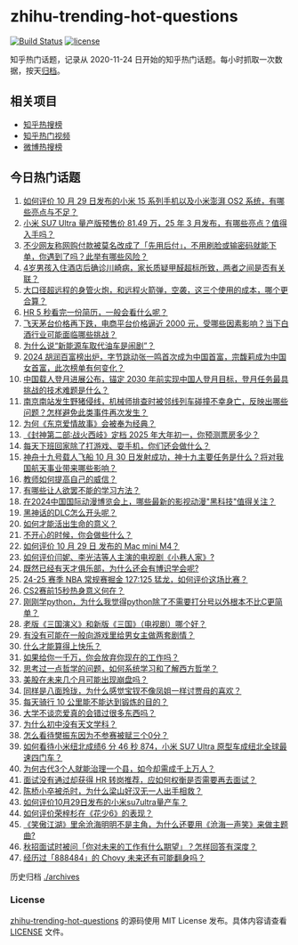 # zhihu-trending-hot-questions

[![Build Status](https://github.com/justjavac/zhihu-trending-hot-questions/workflows/ci/badge.svg?branch=master)](https://github.com/justjavac/zhihu-trending-hot-questions/actions)
[![license](https://img.shields.io/github/license/justjavac/zhihu-trending-hot-questions)](https://github.com/justjavac/zhihu-trending-hot-questions/blob/master/LICENSE)

知乎热门话题，记录从 2020-11-24
日开始的知乎热门话题。每小时抓取一次数据，按天[归档](./archives)。

## 相关项目

- [知乎热搜榜](https://github.com/justjavac/zhihu-trending-top-search)
- [知乎热门视频](https://github.com/justjavac/zhihu-trending-hot-video)
- [微博热搜榜](https://github.com/justjavac/weibo-trending-hot-search)

## 今日热门话题

<!-- BEGIN -->
<!-- 最后更新时间 Wed Oct 30 2024 07:18:26 GMT+0800 (China Standard Time) -->

1. [如何评价 10 月 29 日发布的小米 15 系列手机以及小米澎湃 OS2 系统，有哪些亮点与不足？](https://www.zhihu.com/question/2377606804)
1. [小米 SU7 Ultra 量产版预售价 81.49 万，25 年 3 月发布，有哪些亮点？值得入手吗？](https://www.zhihu.com/question/2488986234)
1. [不少网友称网购付款被莫名改成了「先用后付」，不用刷脸或输密码就能下单，你遇到了吗？此举有哪些风险？](https://www.zhihu.com/question/2032990889)
1. [4岁男孩入住酒店后确诊川崎病，家长质疑甲醛超标所致，两者之间是否有关联？](https://www.zhihu.com/question/2315757220)
1. [大口径超远程的身管火炮，和远程火箭弹，空袭，这三个使用的成本，哪个更合算？](https://www.zhihu.com/question/2335935742)
1. [HR 5 秒看完一份简历，一般会看什么呢？](https://www.zhihu.com/question/912091683)
1. [飞天茅台价格再下跌，电商平台价格逼近 2000 元，受哪些因素影响？当下白酒行业可能面临哪些挑战？](https://www.zhihu.com/question/2319820991)
1. [为什么说“新能源车取代油车是闹剧”？](https://www.zhihu.com/question/667595301)
1. [2024 胡润百富榜出炉，字节跳动张一鸣首次成为中国首富，宗馥莉成为中国女首富，此次榜单有何变化？](https://www.zhihu.com/question/2436309827)
1. [中国载人登月进展公布，锚定 2030 年前实现中国人登月目标，登月任务最具挑战的技术难题是什么？](https://www.zhihu.com/question/2428443355)
1. [南京南站发生野猪侵线，机械师排查时被邻线列车碰撞不幸身亡，反映出哪些问题？怎样避免此类事件再次发生？](https://www.zhihu.com/question/2445112420)
1. [为何《东京爱情故事》会被奉为经典？](https://www.zhihu.com/question/19940483)
1. [《封神第二部∶战火西岐》定档 2025 年大年初一，你预测票房多少？](https://www.zhihu.com/question/2428290407)
1. [每天下班回家除了打游戏、耍手机，你们还会做什么？](https://www.zhihu.com/question/2392189005)
1. [神舟十九号载人飞船 10 月 30 日发射成功，神十九主要任务是什么？将对我国航天事业带来哪些影响？](https://www.zhihu.com/question/2344969983)
1. [教师如何提高自己的威信？](https://www.zhihu.com/question/667531030)
1. [有哪些让人欲罢不能的学习方法？](https://www.zhihu.com/question/30178891)
1. [在2024中国国际动漫博览会上，哪些最新的影视动漫"黑科技"值得关注？](https://www.zhihu.com/question/1828992496)
1. [黑神话的DLC怎么开头呢？](https://www.zhihu.com/question/1773764735)
1. [如何才能活出生命的意义？](https://www.zhihu.com/question/2325201923)
1. [不开心的时候，你会做些什么？](https://www.zhihu.com/question/2294573667)
1. [如何评价 10 月 29 日 发布的 Mac mini M4？](https://www.zhihu.com/question/2507287769)
1. [如何评价闫妮、李光洁等人主演的电视剧《小巷人家》?](https://www.zhihu.com/question/1128707392)
1. [既然已经有天才俱乐部，为什么还会有博识学会呢?](https://www.zhihu.com/question/2037188655)
1. [24-25 赛季 NBA 常规赛掘金 127:125 猛龙，如何评价这场比赛？](https://www.zhihu.com/question/2421427336)
1. [CS2赛前15秒热身意义何在？](https://www.zhihu.com/question/652840362)
1. [刚刚学python，为什么我觉得python除了不需要打分号以外根本不比C更简单？](https://www.zhihu.com/question/653538273)
1. [老版《三国演义》和新版《三国》（电视剧）哪个好？](https://www.zhihu.com/question/20396806)
1. [有没有可能在一般向游戏里给男女主做两套剧情？](https://www.zhihu.com/question/657589688)
1. [什么才能算得上快乐？](https://www.zhihu.com/question/2387517975)
1. [如果给你一千万，你会放弃你现在的工作吗？](https://www.zhihu.com/question/666945768)
1. [思考过一点哲学的问题，如何系统学习和了解西方哲学？](https://www.zhihu.com/question/1238279288)
1. [美股在未来几个月可能出现崩盘吗？](https://www.zhihu.com/question/1956711670)
1. [同样是八面玲珑，为什么感觉宝钗不像凤姐一样讨贾母的喜欢？](https://www.zhihu.com/question/359224171)
1. [每天骑行 10 公里能不能达到锻炼的目的？](https://www.zhihu.com/question/887423911)
1. [大学不谈恋爱真的会错过很多东西吗？](https://www.zhihu.com/question/2312099694)
1. [为什么初中没有天文学科？](https://www.zhihu.com/question/668139382)
1. [怎么看待樊振东因为不参赛被赋三个0分？](https://www.zhihu.com/question/2468603441)
1. [如何看待小米纽北成绩6 分 46 秒 874，小米 SU7 Ultra 原型车成纽北全球最速四门车？](https://www.zhihu.com/question/2437510356)
1. [为何古代3个人就能治理一个县，如今却需成千上万人？](https://www.zhihu.com/question/2381221166)
1. [面试没有通过却获得 HR 转岗推荐，应如何权衡是否需要再去面试？](https://www.zhihu.com/question/668857129)
1. [陈桥小卒被杀时，为什么梁山好汉无一人出手相救？](https://www.zhihu.com/question/595606625)
1. [如何评价10月29日发布的小米su7ultra量产车？](https://www.zhihu.com/question/2502570389)
1. [如何评价荣梓杉在《花少6》的表现？](https://www.zhihu.com/question/1390842915)
1. [《笑傲江湖》里余沧海明明不是主角，为什么还要用《沧海一声笑》来做主题曲?](https://www.zhihu.com/question/690246927)
1. [秋招面试时被问「你对未来的工作有什么期望」？怎样回答有深度？](https://www.zhihu.com/question/2083491101)
1. [经历过「888484」的 Chovy 未来还有可能翻身吗？](https://www.zhihu.com/question/2340833891)

<!-- END -->

历史归档 [./archives](./archives)

### License

[zhihu-trending-hot-questions](https://github.com/justjavac/zhihu-trending-hot-questions)
的源码使用 MIT License 发布。具体内容请查看 [LICENSE](./LICENSE) 文件。
